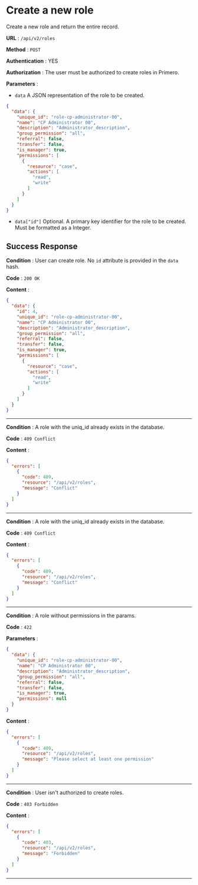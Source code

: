 # Create a new role

Create a new role and return the entire record.

**URL** : `/api/v2/roles`

**Method** : `POST`

**Authentication** : YES

**Authorization** : The user must be authorized to create roles in Primero.

**Parameters** :

* `data` A JSON representation of the role to be created.
```json
{
  "data": {
    "unique_id": "role-cp-administrator-00",
    "name": "CP Administrator 00",
    "description": "Administrator_description",
    "group_permission": "all",
    "referral": false,
    "transfer": false,
    "is_manager": true,
    "permissions": [
      {
        "resource": "case",
        "actions": [
          "read",
          "write"
        ]
      }
    ]
  }
}
```
* `data["id"]` Optional. A primary key identifier for the role to be created.
Must be formatted as a Integer.

## Success Response

**Condition** : User can create role.
No `id` attribute is provided in the `data` hash.

**Code** : `200 OK`

**Content** :

```json
{
  "data": {
    "id": 4,
    "unique_id": "role-cp-administrator-00",
    "name": "CP Administrator 00",
    "description": "Administrator_description",
    "group_permission": "all",
    "referral": false,
    "transfer": false,
    "is_manager": true,
    "permissions": [
      {
        "resource": "case",
        "actions": [
          "read",
          "write"
        ]
      }
    ]
  }
}
```

---

**Condition** : A role with the uniq_id already exists in the database.

**Code** : `409 Conflict`

**Content** :

```json
{
  "errors": [
    {
      "code": 409,
      "resource": "/api/v2/roles",
      "message": "Conflict"
    }
  ]
}
```

---

**Condition** : A role with the uniq_id already exists in the database.

**Code** : `409 Conflict`

**Content** :

```json
{
  "errors": [
    {
      "code": 409,
      "resource": "/api/v2/roles",
      "message": "Conflict"
    }
  ]
}
```

---

**Condition** : A role without permissions in the params.

**Code** : `422`

**Parameters** :

```json
{
  "data": {
    "unique_id": "role-cp-administrator-00",
    "name": "CP Administrator 00",
    "description": "Administrator_description",
    "group_permission": "all",
    "referral": false,
    "transfer": false,
    "is_manager": true,
    "permissions": null
  }
}
```

**Content** :

```json
{
  "errors": [
    {
      "code": 409,
      "resource": "/api/v2/roles",
      "message": "Please select at least one permission"
    }
  ]
}
```

---

**Condition** : User isn't authorized to create roles.

**Code** : `403 Forbidden`

**Content** :

```json
{
  "errors": [
    {
      "code": 403,
      "resource": "/api/v2/roles",
      "message": "Forbidden"
    }
  ]
}
```

---